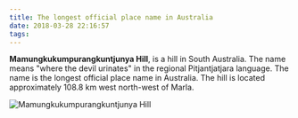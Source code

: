 ```yaml
---
title: The longest official place name in Australia
date: 2018-03-28 22:16:57
tags:
---
```


**Mamungkukumpurangkuntjunya Hill**, is a hill in South Australia. The name means "where the devil urinates" in the regional Pitjantjatjara language. The name is the longest official place name in Australia. The hill is located approximately 108.8 km west north-west of Marla.

![Mamungkukumpurangkuntjunya Hill](https://lh3.googleusercontent.com/4Ui953ILUYYhftxG2XGxJtpGPuYUzllmo1fyD8k27x49pjb4jjQulpt7Qe708K9En2QEQv3OBHmKyX78furD5B2C88cmOrgzH1O7nSeiuCLq-jxTVVgn3_3CjfcCe8wINqHYdCu1QTU_hVEweQbtdJ81rSuA7ttrBZnnpcB-cgWB3tfkmfQ8niDRaEEimvZvhXtbtRZon11kDNT-sDxaPNsaK8894x5Pdn5-KJTGEO6KOpPU1pHTxxGMX8jEwj-XwwbUnRfpJOWki1hzAQDqpr6kmzaodWFDpIXza0sLObXTBgHCOBLdT7H1SZ6L0HYBwJRAMYX0l8H_JYGSXXcd-Fta3b6VybDOPJ7KiGqBuAqYSEfiIGoUNtKOCy8YptP_OUnNIYUjHVI1BoS0E54P75j0NJAlZfC68nGoTDlFQnLs60cnArC3f8yzkzuvqcX874JVul3_zs7hhDWr-tmlnvTLAGjHl_dd-9fInO7AhLdLgjb9NEib2srxH2GiX9GbTUzxFPV4t96epl3BK3cz2_kv4YfgQWbUGZ9-bt4ropI5zRJPhiMlB35F9f4tXJACoA9u7BxtjqSWFW_zVIwt4TKiGm2MIp3ZyS8hupwE=w1352-h960-no)
